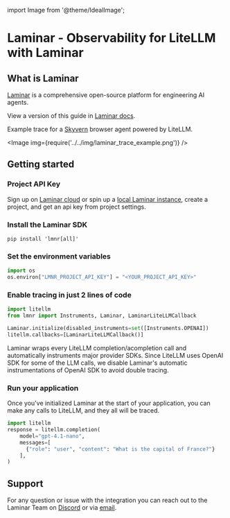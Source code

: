 import Image from '@theme/IdealImage';

# Laminar - Observability for LiteLLM with Laminar

## What is Laminar

[Laminar](https://www.lmnr.ai) is a comprehensive open-source platform
for engineering AI agents.

View a version of this guide in [Laminar docs](https://docs.lmnr.ai/tracing/integrations/litellm).

Example trace for a [Skyvern](https://www.skyvern.com/) browser agent powered by LiteLLM.

<Image img={require('../../img/laminar_trace_example.png')} />

## Getting started

### Project API Key

Sign up on [Laminar cloud](https://www.lmnr.ai/sign-up) or spin up a
[local Laminar instance](https://www.github.com/lmnr-ai/lmnr), create a project,
and get an api key from project settings.

### Install the Laminar SDK

```shell
pip install 'lmnr[all]'
```

### Set the environment variables

```python
import os
os.environ["LMNR_PROJECT_API_KEY"] = "<YOUR_PROJECT_API_KEY>"
```

### Enable tracing in just 2 lines of code

```python
import litellm
from lmnr import Instruments, Laminar, LaminarLiteLLMCallback

Laminar.initialize(disabled_instruments=set([Instruments.OPENAI])
litellm.callbacks=[LaminarLiteLLMCallback()]
```

Laminar wraps every LiteLLM completion/acompletion call and
automatically instruments major provider SDKs. Since LiteLLM
uses OpenAI SDK for some of the LLM calls, we disable Laminar's
automatic instrumentations of OpenAI SDK to avoid double tracing.

### Run your application

Once you've initialized Laminar at the start of your application,
you can make any calls to LiteLLM, and they all will be traced.

```python
import litellm
response = litellm.completion(
    model="gpt-4.1-nano",
    messages=[
      {"role": "user", "content": "What is the capital of France?"}
    ],
)
```

## Support

For any question or issue with the integration you can reach out to the Laminar Team on [Discord](https://discord.gg/nNFUUDAKub) or via [email](mailto:founders@lmnr.ai).

